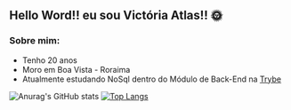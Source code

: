 ## Hello Word!! eu sou Victória Atlas!! :sun_with_face:

### Sobre mim:
* Tenho 20 anos
* Moro em Boa Vista - Roraima
* Atualmente estudando NoSql dentro do Módulo de Back-End na [Trybe](https://www.betrybe.com/)

<div>
         
![Anurag's GitHub stats](https://github-readme-stats.vercel.app/api?username=victoriaatlas&show_icons=true&include_all_commits=true&theme=radical) [![Top Langs](https://github-readme-stats.vercel.app/api/top-langs/?username=victoriaatlas&theme=radical&card_width=300&layout=compact)](https://github.com/anuraghazra/github-readme-stats)
         
</div>
         
